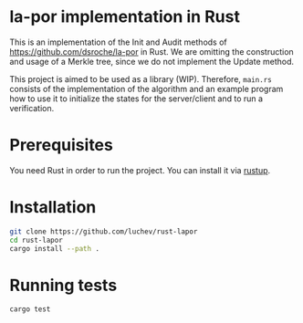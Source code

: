 # la-por implementation in Rust

This is an implementation of the Init and Audit methods of https://github.com/dsroche/la-por in Rust. We are omitting the construction and usage of a Merkle tree, since we do not implement the Update method.

This project is aimed to be used as a library (WIP). Therefore, `main.rs` consists of the implementation of the algorithm and an example program how to use it to initialize the states for the server/client and to run a verification.

# Prerequisites

You need Rust in order to run the project. You can install it via [rustup](https://rustup.rs/).

# Installation

```sh
git clone https://github.com/luchev/rust-lapor
cd rust-lapor
cargo install --path .
```

# Running tests

```sh
cargo test
```
